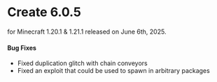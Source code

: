 # Create 6.0.5

for Minecraft 1.20.1 & 1.21.1 released on June 6th, 2025.

#### Bug Fixes

- Fixed duplication glitch with chain conveyors
- Fixed an exploit that could be used to spawn in arbitrary packages
